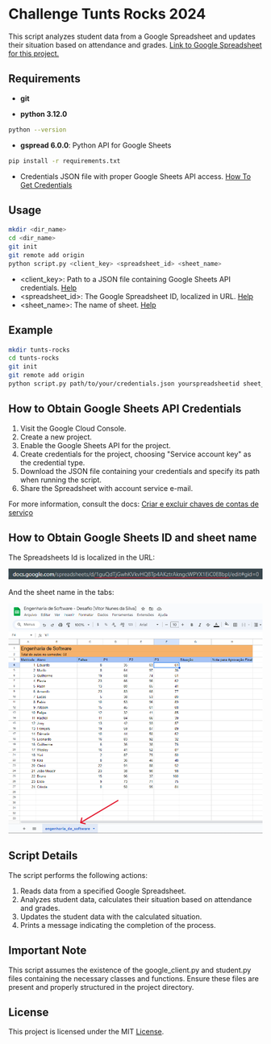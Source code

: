 # Challenge Tunts Rocks 2024

This script analyzes student data from a Google Spreadsheet and updates their situation based on attendance and grades.
[Link to Google Spreadsheet for this project.](https://docs.google.com/spreadsheets/d/1guQdTjGwhKVkvHQ8Tp4AKztrAkngcWPYX1EiC0E8bpI/edit#gid=0)

## Requirements

- **git**

- **python 3.12.0**

```bash
python --version
```

- **gspread 6.0.0**: Python API for Google Sheets

```bash
pip install -r requirements.txt
```

- Credentials JSON file with proper Google Sheets API access. [How To Get Credentials](#how-to-obtain-google-sheets-api-credentials)

## Usage

```bash
mkdir <dir_name>
cd <dir_name>
git init
git remote add origin
python script.py <client_key> <spreadsheet_id> <sheet_name>
```

* <client_key>: Path to a JSON file containing Google Sheets API credentials. [Help](#how-to-obtain-google-sheets-api-credentials)
* <spreadsheet_id>: The Google Spreadsheet ID, localized in URL. [Help](#how-to-obtain-google-sheets-id-and-sheet-name)
* <sheet_name>: The name of sheet. [Help](#how-to-obtain-google-sheets-id-and-sheet-name)

## Example

```bash
mkdir tunts-rocks
cd tunts-rocks
git init
git remote add origin
python script.py path/to/your/credentials.json yourspreadsheetid sheet_name
```
## How to Obtain Google Sheets API Credentials

1. Visit the Google Cloud Console.
2. Create a new project.
3. Enable the Google Sheets API for the project.
4. Create credentials for the project, choosing "Service account key" as the credential type.
5. Download the JSON file containing your credentials and specify its path when running the script.
6. Share the Spreadsheet with account service e-mail.

For more information, consult the docs: [Criar e excluir chaves de contas de serviço](https://cloud.google.com/iam/docs/keys-create-delete?hl=pt-br)

## How to Obtain Google Sheets ID and sheet name

The Spreadsheets Id is localized in the URL:

![Spreadsheets Id](assets/spreadsheets-id.png)

And the sheet  name in the tabs:

![Sheets Name](assets/sheets-name.png)

## Script Details

The script performs the following actions:

1. Reads data from a specified Google Spreadsheet.
2. Analyzes student data, calculates their situation based on attendance and grades.
3. Updates the student data with the calculated situation.
4. Prints a message indicating the completion of the process.

## Important Note

This script assumes the existence of the google_client.py and student.py files containing the necessary classes and functions. Ensure these files are present and properly structured in the project directory.

## License

This project is licensed under the MIT [License](LICENSE).